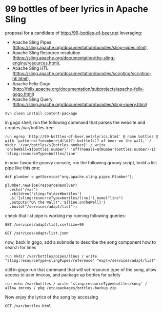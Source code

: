 # 99 bottles of beer lyrics in Apache Sling

proposal for a candidate of http://99-bottles-of-beer.net leveraging:
- Apache Sling Pipes (https://sling.apache.org/documentation/bundles/sling-pipes.html),
- Apache Sling Resource resolution (https://sling.apache.org/documentation/the-sling-engine/resources.html),
- Apache Sling HTL (https://sling.apache.org/documentation/bundles/scripting/scripting-htl.html),
- Apache Felix Gogo (http://felix.apache.org/documentation/subprojects/apache-felix-gogo.html)
- Apache Sling Query (https://sling.apache.org/documentation/bundles/sling-query.html)

`mvn clean install content-package`

in gogo shell, run the following command that parses the website and creates /var/bottles tree

```run egrep 'http://99-bottles-of-beer.net/lyrics.html' @ name bottles @ with 'pattern=(?<number>\d(\d)?) bottle(s)? of beer on the wall,' / mkdir '/var/bottles/${bottles.number}' / write 'onTheWall=${bottles.number}' 'offTheWall=${Number(bottles.number)-1}' 'sling:resourceType=bottles/line'```

in your favourite groovy console, run the following groovy script, build a list pipe like this one:
```
def plumber = getService("org.apache.sling.pipes.Plumber");

plumber.newPipe(resourceResolver)
  .echo("/var")
  .children('sling:Folder#bottles')
  .$('[sling:resourceType=bottles/line]').name("line")
  .outputs("On the Wall!",'${line.onTheWall}')
  .build("/services/adapt/list");
  ```
  
 check that list pipe is working my running following queries:

```GET /services/adapt/list.csv?size=99```

```GET /services/adapt/list.json```

now, back in gogo, add a subnode to describe the song component how to search for lines

```run mkdir /var/bottles/pipes/lines / write "sling:resourceType=slingPipes/reference" "expr=/services/adapt/list"```


still in gogo run that command that will set resource type of the song, allow access to user imccoy, and package up bottles for safety

```run echo /var/bottles / write 'sling:resourceType=bottles/song' / allow imccoy / pkg /etc/packages/bottles-backup.zip```


Now enjoy the lyrics of the song by accessing

`GET /var/bottles.html`
